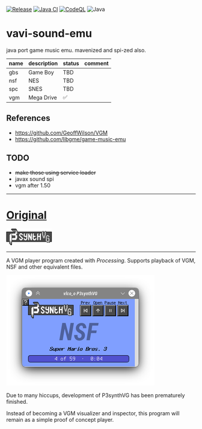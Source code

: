 [![Release](https://jitpack.io/v/umjammer/vavi-sound-emu.svg)](https://jitpack.io/#umjammer/vavi-sound-emu)
[![Java CI](https://github.com/umjammer/vavi-sound-emu/actions/workflows/maven.yml/badge.svg)](https://github.com/umjammer/vavi-sound-emu/actions/workflows/maven.yml)
[![CodeQL](https://github.com/umjammer/vavi-sound-emu/actions/workflows/codeql-analysis.yml/badge.svg)](https://github.com/umjammer/vavi-sound-emu/actions/workflows/codeql-analysis.yml)
![Java](https://img.shields.io/badge/Java-17-b07219)

# vavi-sound-emu

java port game music emu. mavenized and spi-zed also. 

| name | description | status | comment |
|------|-------------|--------|----|
| gbs  | Game Boy    | TBD    | |
| nsf  | NES         | TBD    | |
| spc  | SNES        | TBD    | |
| vgm  | Mega Drive  | ✅      | |



## References

 * https://github.com/GeoffWilson/VGM
 * https://github.com/libgme/game-music-emu

## TODO

 * ~~make those using service loader~~
 * javax sound spi
 * vgm after 1.50

---

# [Original](https://github.com/vlcoo/P3synthVG)

![P3synth](data/graphics/logo.png)

---

A VGM player program created with *Processing*.
Supports playback of VGM, NSF and other equivalent files.

![Preview](data/graphics/Screenshot_20221018_034147.png)

Due to many hiccups, development of P3synthVG has been prematurely finished.

Instead of becoming a VGM visualizer and inspector, this program will remain as a simple proof of concept player.
